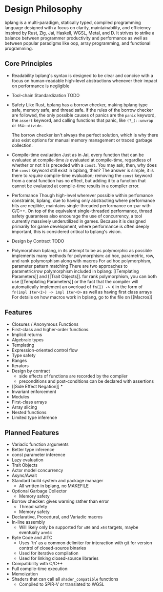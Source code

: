 # Design Philosophy
bplang is a multi-paradigm, statically typed, compiled programming language designed with a focus on clarity, maintainability, and efficiency inspired by Rust, Zig, Jai, Haskell, WGSL, Metal, and D. It strives to strike a balance between programmer productivity and performance as well as between popular paradigms like oop, array programming, and functional programming.
## Core Principles
- Readability
	bplang's syntax is designed to be clear and concise with a focus on human-readable high-level abstractions whenever their impact on performance is negligible
- Tool-chain Standardization
	TODO
- Safety
	Like Rust, bplang has a borrow checker, making bplang type safe, memory safe, and thread safe. If the rules of the borrow checker are followed, the only possible causes of panics are the `panic` keyword, the `assert` keyword, and calling functions that panic, like `(?_)::unwrap` or `f64::divide`.
	
	The borrow checker isn't always the perfect solution, which is why there also exist options for manual memory management or traced garbage collection.
- Compile-time evaluation
    Just as in Jai, every function that can be evaluated at compile-time *is* evaluated at compile-time, regardless of whether or not it is preceded with a `const`. You may ask, then, why does the `const` keyword still exist in bplang, then? The answer is simple, it is there to *require* compile-time evaluation; removing the `const` keyword from a const function has no effect, but adding it to a function that cannot be evaluated at compile-time results in a compiler error.
- Performance
	Though high-level wherever possible within perfomance constraints, bplang, due to having only abstracting where performance hits are neglible, maintains single-threaded performance on-par with C/C++. On top of the equivalent single-threaded performance, thread safety guarantees also encourage the use of concurrency, a tool currently massively underutilized in games. Because it is designed primarily for game development, where performance is often deeply important, this is considered critical to bplang's vision.
* Design by Contract
	TODO
- Polymorphism
	bplang, in its attempt to be as polymorphic as possible implements many methods for polymorphism: ad hoc, parametric, row, and rank polymorphism along with macros
	For ad hoc polymorphism, parameter pattern matching
	There are two approaches to parametric/row polymorphism included in bplang: [[Templating Parameters]] and [[Trait Objects]].
    for rank polymorphism, you can both use [[Templating Parameters]] or the fact that the compiler will automatically implement an overload of `fn(I) -> O` in the form of `fn(impl Iter<I>) -> impl Iter<O>` as well as having first class arrays
	For details on how macros work in bplang, go to the file on [[Macros]]
## Features
* Closures / Anonymous Functions
* First-class and higher-order functions
* Implicit returns
* Algebraic types
* Templating
* Expression-oriented control flow
* Type safety
* Ranges
* Iterators
* Design by contract
	* side effects of functions are recorded by the compiler
	* preconditions and post-conditions can be declared with assertions
* [[Side Effect Negation]]
	* 
* Invariant enforcement
* Modules
* First-class arrays
* Array slicing
* Nested functions
* Limited type inference

## Planned Features
* Variadic function arguments
* Better type inference
* const parameter inference
* Lazy evaluation
* Trait Objects
* Actor model concurrency
* Async/Await
* Standard build system and package manager
	* All written in bplang, no MAKEFILE
* Optional Garbage Collector
	* Memory safety
* Borrow checker: gives warning rather than error
	* Thread safety
	* Memory safety
* Declarative, Procedural, and Variadic macros
* In-line assembly
	* Will likely only be supported for `x86` and `x64` targets, maybe eventually `arm64`
* Byte Code and JITC
	* Uses '\\n' as a common delimiter for interaction with git for version control of closed-source binaries
	* Used for iterative compilation
	* Used for linking closed-source libraries
* Compatibility with C/C++
* Full compile-time execution
* Memoization
* Shaders that can call all `shader_compatible` functions
	* Compiled to SPIR-V or translated to WGSL